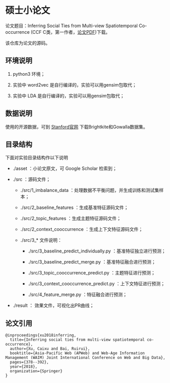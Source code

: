 # 硕士小论文

论文题目：Inferring Social Ties from Multi-view Spatiotemporal Co-occurrence 
(CCF C类，第一作者，<a href="https://calxu.github.io/quote/paper_2018_apweb.pdf" target="_blank">论文PDF</a>)下载。

该仓库为论文的源码。


## 环境说明

1. python3 环境；

2. 实验中 word2vec 是自行编译的，实验可以用gensim包取代；

3. 实验中 LDA 是自行编译的，实验可以用gensim包取代；


## 数据说明

使用的开源数据，可到 [Stanford官网](https://snap.stanford.edu/data/) 下载Brightkite和Gowalla数据集。


## 目录结构

下面对实验目录结构作以下说明

* ./asset ：小论文原文，可 Google Scholar 检索到；

* ./src ：源码文件；
    
    * ./src/1_imbalance_data ：处理数据不平衡问题，并生成训练和测试集样本；

    * ./src/2_baseline_features ：生成基准特征源码文件；

    * ./src/2_topic_features ：生成主题特征源码文件；

    * ./src/2_context_cooccurrence ：生成上下文特征源码文件；

    * ./src/3_* 文件说明：
      
        * ./src/3_baseline_predict_individually.py ：基准特征独立进行预测；

        * ./src/3_baseline_predict_merge.py ：基准特征融合进行预测；

        * ./src/3_topic_cooccurrence_predict.py ：主题特征进行预测；

        * ./src/3_context_cooccurrence_predict.py ：上下文特征进行预测；

        * ./src/4_feature_merge.py ：特征融合进行预测；

* ./result ： 效果文件，可视化出PR曲线；


## 论文引用

```
@inproceedings{xu2018inferring,
  title={Inferring social ties from multi-view spatiotemporal co-occurrence},
  author={Xu, Caixu and Bai, Ruirui},
  booktitle={Asia-Pacific Web (APWeb) and Web-Age Information Management (WAIM) Joint International Conference on Web and Big Data},
  pages={378--392},
  year={2018},
  organization={Springer}
}
```
